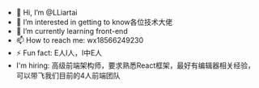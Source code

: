 - 👋 Hi, I’m @LLiartai
- 👀 I’m interested in getting to know各位技术大佬
- 🌱 I’m currently learning front-end 
- 📫 How to reach me: wx18566249230
- ⚡ Fun fact: E人I人，I中E人
- I'm hiring: 高级前端架构师，要求熟悉React框架，最好有编辑器相关经验，可以带飞我们目前的4人前端团队

<!---
LLiartai/LLiartai is a ✨ special ✨ repository because its `README.md` (this file) appears on your GitHub profile.
You can click the Preview link to take a look at your changes.
--->
